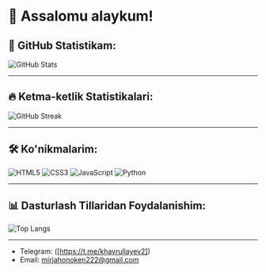 # 👋 Assalomu alaykum!

## 🌟 GitHub Statistikam:
![GitHub Stats](https://github-readme-stats.vercel.app/api?username=YOUR_USERNAME&show_icons=true&theme=radical)

---

## 🔥 Ketma-ketlik Statistikalari:
![GitHub Streak](https://github-readme-streak-stats.herokuapp.com/?user=YOUR_USERNAME&theme=highcontrast)

---

## 🛠️ Ko'nikmalarim:
![HTML5](https://img.shields.io/badge/Code-HTML5-orange?logo=html5&logoColor=white)
![CSS3](https://img.shields.io/badge/Style-CSS3-blue?logo=css3&logoColor=white)
![JavaScript](https://img.shields.io/badge/Code-JavaScript-yellow?logo=javascript&logoColor=white)
![Python](https://img.shields.io/badge/Code-Python-green?logo=python&logoColor=white)

---

## 📊 Dasturlash Tillaridan Foydalanishim:
![Top Langs](https://github-readme-stats.vercel.app/api/top-langs/?username=YOUR_USERNAME&layout=compact&theme=gruvbox)

---

- Telegram: ([https://t.me/khayrullayev2])
- Email: mirjahonoken222@gmail.com

